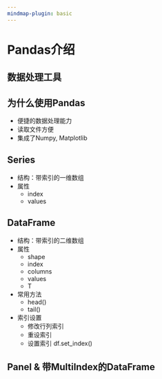 ```yaml
---
mindmap-plugin: basic
---
```

# Pandas介绍
## **数据处理⼯具**
## 为什么使⽤Pandas
- 便捷的数据处理能⼒
- 读取⽂件⽅便
- 集成了Numpy, Matplotlib
## Series
- 结构：带索引的⼀维数组
- 属性
    - index
    - values   
## DataFrame
- 结构：带索引的⼆维数组
- 属性
    - shape
    - index
    - columns
    - values
    - T    
- 常⽤⽅法
    - head()
    - tail()    
- 索引设置
    - 修改⾏列索引
    - 重设索引
    - 设置索引 df.set_index() 
## Panel & 带MultiIndex的DataFrame